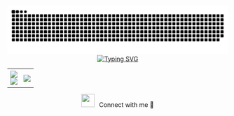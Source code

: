 <!-- Este archivo contiene código HTML -->

<div align="center">
    <img src="https://raw.githubusercontent.com/vellarinovictor/vellarinovictor/main/res/github-contribution-grid-snake.svg" alt="snake" />
</div>

<div align="center">
    <a href="https://git.io/typing-svg">
        <img src="https://readme-typing-svg.demolab.com?font=Fira+Code&duration=2000&pause=500&color=F76603&vCenter=true&width=435&lines=I'm+Vict;I'm+a+FullStack+developer.;Studying+at+IES+Castelar+in+Badajoz." alt="Typing SVG" />
    </a>
</div>

<!--- stats & Trophy (start) -->
<p align="center">
  <!--- stats (start) -->
<table align="center">
<tr border="none">
<td width="50%" align="center">
  
  <img  align="center"  src="https://github-readme-stats.vercel.app/api?username=vellarinovictor&theme=dark&show_icons=true&count_private=true" />
  <br>
    <a href="https://git.io/streak-stats">
        <img src="https://github-readme-streak-stats.herokuapp.com?user=vellarinovictor&theme=dark"/>
    </a>
</td>

<td width="50%" align="center">

  <img  align="center"  src="https://github-readme-stats.vercel.app/api/top-langs/?username=vellarinovictor&theme=dark&hide_border=false&no-bg=true&no-frame=true"/>
  
  </td>
</tr>
</table>
<!--- stats (end) -->
</p>



<div align="center">
    <p>
         <img src="https://media.giphy.com/media/iY8CRBdQXODJSCERIr/giphy.gif" width="30" height="30" style="margin-right: 10px;">Connect with me 🤝
    </p>
</div>
